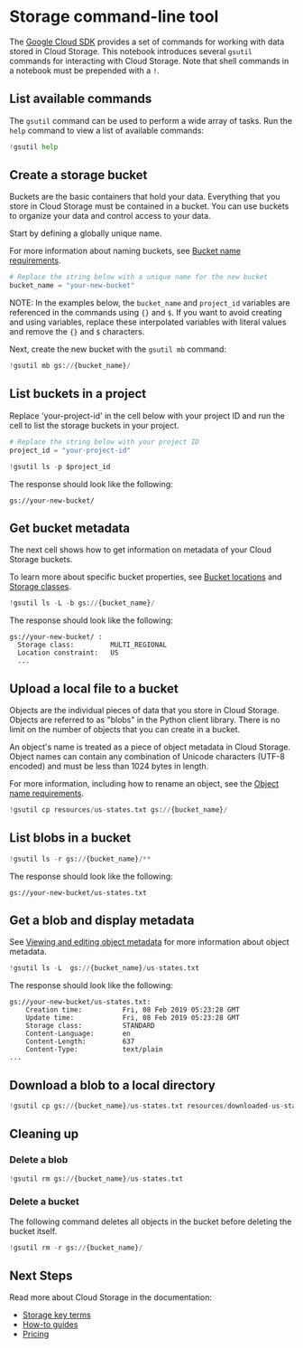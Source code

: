 
# Storage command-line tool

The [Google Cloud SDK](https://cloud-dot-devsite.googleplex.com/sdk/docs/) provides a set of commands for working with data stored in Cloud Storage. This notebook introduces several `gsutil` commands for interacting with Cloud Storage. Note that shell commands in a notebook must be prepended with a `!`.

## List available commands

The `gsutil` command can be used to perform a wide array of tasks. Run the `help` command to view a list of available commands:


```python
!gsutil help
```

## Create a storage bucket

Buckets are the basic containers that hold your data. Everything that you store in Cloud Storage must be contained in a bucket. You can use buckets to organize your data and control access to your data.

Start by defining a globally unique name.

For more information about naming buckets, see [Bucket name requirements](https://cloud.google.com/storage/docs/naming#requirements).


```python
# Replace the string below with a unique name for the new bucket
bucket_name = "your-new-bucket"
```

NOTE: In the examples below, the `bucket_name`  and `project_id` variables are referenced in the commands using `{}` and `$`. If you want to avoid creating and using variables, replace these interpolated variables with literal values and remove the `{}` and `$` characters.

Next, create the new bucket with the `gsutil mb` command:


```python
!gsutil mb gs://{bucket_name}/
```

## List buckets in a project

Replace 'your-project-id' in the cell below with your project ID and run the cell to list the storage buckets in your project.


```python
# Replace the string below with your project ID
project_id = "your-project-id"
```


```python
!gsutil ls -p $project_id
```

The response should look like the following:

```
gs://your-new-bucket/
```

## Get bucket metadata

The next cell shows how to get information on metadata of your Cloud Storage buckets.

To learn more about specific bucket properties, see [Bucket locations](https://cloud.google.com/storage/docs/locations) and [Storage classes](https://cloud.google.com/storage/docs/storage-classes).


```python
!gsutil ls -L -b gs://{bucket_name}/
```

The response should look like the following:
```
gs://your-new-bucket/ :
  Storage class:         MULTI_REGIONAL
  Location constraint:   US
  ...
```

## Upload a local file to a bucket

Objects are the individual pieces of data that you store in Cloud Storage. Objects are referred to as "blobs" in the Python client library. There is no limit on the number of objects that you can create in a bucket.

An object's name is treated as a piece of object metadata in Cloud Storage. Object names can contain any combination of Unicode characters (UTF-8 encoded) and must be less than 1024 bytes in length.

For more information, including how to rename an object, see the [Object name requirements](https://cloud.google.com/storage/docs/naming#objectnames).


```python
!gsutil cp resources/us-states.txt gs://{bucket_name}/
```

## List blobs in a bucket


```python
!gsutil ls -r gs://{bucket_name}/**
```

The response should look like the following:
```
gs://your-new-bucket/us-states.txt
```

## Get a blob and display metadata

See [Viewing and editing object metadata](https://cloud.google.com/storage/docs/viewing-editing-metadata) for more information about object metadata.


```python
!gsutil ls -L  gs://{bucket_name}/us-states.txt
```

The response should look like the following:

```
gs://your-new-bucket/us-states.txt:
    Creation time:          Fri, 08 Feb 2019 05:23:28 GMT
    Update time:            Fri, 08 Feb 2019 05:23:28 GMT
    Storage class:          STANDARD
    Content-Language:       en
    Content-Length:         637
    Content-Type:           text/plain
...
```

## Download a blob to a local directory


```python
!gsutil cp gs://{bucket_name}/us-states.txt resources/downloaded-us-states.txt
```

## Cleaning up

### Delete a blob


```python
!gsutil rm gs://{bucket_name}/us-states.txt
```

### Delete a bucket

The following command deletes all objects in the bucket before deleting the bucket itself.


```python
!gsutil rm -r gs://{bucket_name}/
```

## Next Steps

Read more about Cloud Storage in the documentation:
+ [Storage key terms](https://cloud.google.com/storage/docs/key-terms)
+ [How-to guides](https://cloud.google.com/storage/docs/how-to)
+ [Pricing](https://cloud.google.com/storage/pricing)
